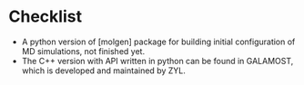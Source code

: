 # Checklist
+ A python version of [molgen] package for building initial configuration of MD simulations, not finished yet. 
+ The C++ version with API written in python can be found in GALAMOST, which is developed and maintained by ZYL.